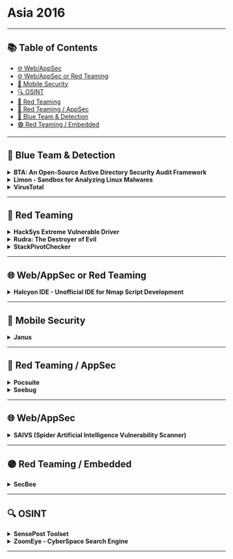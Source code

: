 # Asia 2016
---
## 📚 Table of Contents
- [🌐 Web/AppSec](#🌐-webappsec)
- [🌐 Web/AppSec or Red Teaming](#🌐-webappsec-or-red-teaming)
- [📱 Mobile Security](#📱-mobile-security)
- [🔍 OSINT](#🔍-osint)
- [🔴 Red Teaming](#🔴-red-teaming)
- [🔴 Red Teaming / AppSec](#🔴-red-teaming-appsec)
- [🔵 Blue Team & Detection](#🔵-blue-team-detection)
- [🟣 Red Teaming / Embedded](#🟣-red-teaming-embedded)
---
## 🔵 Blue Team & Detection
<details><summary><strong>BTA: An Open-Source Active Directory Security Audit Framework</strong></summary>

![BH-ASIA-16](https://img.shields.io/badge/BH-ASIA-16-blue) ![Category: 🔵 Blue Team & Detection](https://img.shields.io/badge/Category:%20🔵%20Blue%20Team%20&%20Detection-cyan) ![Joffrey Czarny](https://img.shields.io/badge/Joffrey%20Czarny-informational)

🔗 **Link:** [BTA: An Open-Source Active Directory Security Audit Framework](https://github.com/adulau/hack-lu-website/blob/master/agenda/index.md)  
📝 **Description:** When it comes to the security of the information system, Active Directory domain controllers are, or should be, at the center of concerns, which are (normally) to ensure compliance with best practices, and during a compromise proved to explore the possibility of cleaning the information system without having to rebuild Active Directory. Indeed, backdoors can be implemented in Active Directory to help an intruder to gain back his privileges. However, few tools implement this cleaning/survey process despite several ways existing for backdooring Active Directory.We propose to present some possible backdoors which could be set by an intruder in Active Directory to keep administration rights. For example, how to modify the AdminSDHolder container in order to reapply rights after administrator actions. Then, we will present BTA, an audit tool for Active Directory databases, and our methodology for verifying the application of good practices and the absence of malicious changes in these databases. One of example, that we will show, is how to spot accounts which have DCSync rights and pulls account credentials through the standard Domain Controller replication API.The presentation will be organized as follows:We begin by describing the stakes around the Active Directory, centerpiece of any information system based on Microsoft technologies.We will continue by demonstrating some backdoors in order to keep admins rights or to help an intruder to quickly recover admins rights.We will present BTA and the methodology developed to analysis Active Directory.We conclude with a feedback on real world usage of BTA.More information can be found on the Bitbucket repository: https: //bitbucket.org/iwseclabs/bta

</details>

<details><summary><strong>Limon - Sandbox for Analyzing Linux Malwares</strong></summary>

![BH-ASIA-16](https://img.shields.io/badge/BH-ASIA-16-blue) ![Category: 🔵 Blue Team & Detection](https://img.shields.io/badge/Category:%20🔵%20Blue%20Team%20&%20Detection-cyan) ![Monnappa K A](https://img.shields.io/badge/Monnappa%20K%20A-informational)

🔗 **Link:** [Limon - Sandbox for Analyzing Linux Malwares](https://github.com/monnappa22/Limon/blob/master/limon.py)  
📝 **Description:** Limon is a sandbox for automating Linux malware analysis. It collects, analyzes, and reports on the run time indicators of Linux malware. It allows one to inspect the Linux malware before execution, during execution, and after execution (post-mortem analysis) by performing static, dynamic and memory analysis using open source tools. Limon analyzes the malware in a controlled environment, monitors its activities and its child processes to determine the nature and purpose of the malware. It determines the malware's process activity, interaction with the file system, network, it also performs memory analysis and stores the analyzed artifacts for later analysis.For more information, please visit this blog post on Limon: http://malware-unplugged.blogspot.in/2015/11/limon-sandbox-for-analyzing-linux.html; the download link is also available on GitHub: https://github.com/monnappa22/Limon.

</details>

<details><summary><strong>VirusTotal</strong></summary>

![BH-ASIA-16](https://img.shields.io/badge/BH-ASIA-16-blue) ![Category: 🔵 Blue Team & Detection](https://img.shields.io/badge/Category:%20🔵%20Blue%20Team%20&%20Detection-cyan) ![Karl Hiramoto](https://img.shields.io/badge/Karl%20Hiramoto-informational)

🔗 **Link:** [VirusTotal](https://github.com/orgs/VirusTotal/people)  
📝 **Description:** VirusTotal is the free online file and URL scanner that everyone knows. However there are many free features that many users don't know about such as:A free public API for anyone to automate file or URL analysis.IP address and domain reputation. See malware files known to be associated with a particular IP address or domain, and history Passive DNS infoSearching on file hash, and related filesSysinternals, Carbon black, etc. integrationsStatic analysis of files, structural analysis of many file types (PE, ELF, APK, ZIP, RAR, MACHO, .NET, office, etc)Sandbox dynamic analysis of PE, APK, Apple Mach-O, and applications.ROMS, BIOS, and firmware filesSSDEEP, authentihash, imphash, and other similarity indexesCertificate checks on signed filesWhitelisting of trusted filesFree desktop scanning applications for Windows, MAC, and open source for compilation on linux.

</details>

---
## 🔴 Red Teaming
<details><summary><strong>HackSys Extreme Vulnerable Driver</strong></summary>

![BH-ASIA-16](https://img.shields.io/badge/BH-ASIA-16-blue) ![Category: 🔴 Red Teaming](https://img.shields.io/badge/Category:%20🔴%20Red%20Teaming-red) ![Ashfaq Ansari](https://img.shields.io/badge/Ashfaq%20Ansari-informational)

🔗 **Link:** [HackSys Extreme Vulnerable Driver](https://github.com/hacksysteam/HackSysExtremeVulnerableDriver)  
📝 **Description:** HackSys Extreme Vulnerable Driver is an intentionally vulnerable Windows Kernel driver developed for security enthusiasts to learn and polish their exploitation skills. HackSys Extreme Vulnerable Driver caters to a wide range of vulnerabilities ranging from simple Buffer Overflow to complex Use After Free, Pool Overflow, Type Confusion and Arbitrary Memory Overwrite. This allows researchers to explore different exploitation techniques for every implemented vulnerabilities. HackSys Extreme Vulnerable Driver also comes with the mitigation for each implemented vulnerability which helps kernel driver developers understand how these mitigations are applied.Source Code: https://github.com/hacksysteam/HackSysExtremeVulnerableDriver Blog: http://www.payatu.com/hacksys-extreme-vulnerable-driver/

</details>

<details><summary><strong>Rudra: The Destroyer of Evil</strong></summary>

![BH-ASIA-16](https://img.shields.io/badge/BH-ASIA-16-blue) ![Category: 🔴 Red Teaming](https://img.shields.io/badge/Category:%20🔴%20Red%20Teaming-red) ![Ankur Tyagi](https://img.shields.io/badge/Ankur%20Tyagi-informational)

🔗 **Link:** [Rudra: The Destroyer of Evil](https://github.com/7h3rAm/rudra)  
📝 **Description:** Rudra aims to provide a developer-friendly framework for exhaustive analysis of (PCAP and PE) files. It provides features to scan and generate reports that include file's structural properties, entropy visualization, compression ratio, theoretical minsize, etc. These details, alongwith file-format specific analysis information, help an analyst to understand the type of data embedded in a file and quickly decide if it deserves further investigation.Rudra is the only tool to provide an effective bot based query mechanism for scanning files. Users can use Twitter and mention a Pastebin link that stores the base64 encoded version of the file to be scanned. It will pull the file from Pastebin, perform base64 decoding, initiate scanning on decoded file, submit base64 encoded json report to Pastebin and post a reply tweet with its link. This provides a quick and effective option to try Rudra without installing it.Rudra supports scanning PE files and can perform API scans, anti{debug, vm, sandbox} detection, packer detection, authenticode verification, alongwith Yara, shellcode, and regex detection upon them. Additionally, following new features are being added for the first beta release:Interactive console providing access to all internal data structures and objects, exposing a rich API for usersPlugin architecture to operate upon decoded file content (usecases might be to write a decoder for a new RAT found in the wild or to write a custom unpacker for a binary stub, etc.)Extracting subfiles and optionally scanning them if neededHeuristics to identify suspicious network flows and exe filesThe report for each analyzed file can be dumped to disk as a JSON/HTML/PDF. If needed, analysis can be customized via CLI arguments, config file, or interactive console.Rudra also supports protocol identification, decoding, and normalization. It can analyze embedded URLs and IP addresses within files and gather whois/geolocation information for them. Users can view live mapping of identified hosts and correlate the results from different analysis modules to perform deeper investigation.

</details>

<details><summary><strong>StackPivotChecker</strong></summary>

![BH-ASIA-16](https://img.shields.io/badge/BH-ASIA-16-blue) ![Category: 🔴 Red Teaming](https://img.shields.io/badge/Category:%20🔴%20Red%20Teaming-red) ![Xiaoning Li](https://img.shields.io/badge/Xiaoning%20Li-informational) ![Haifei Li](https://img.shields.io/badge/Haifei%20Li-informational)

🔗 **Link:** Not Available  
📝 **Description:** StackPivotChecker is a tool to provide instruction level inspection on stack pivoting behavior from 0-day. It provides rapid 0-day analysis capability. This lightweight tool to help research to address first stack pivoting point from complex 0-day execution path; it addressed real 0-day such as CVE-2013-0640.

</details>

---
## 🌐 Web/AppSec or Red Teaming
<details><summary><strong>Halcyon IDE - Unofficial IDE for Nmap Script Development</strong></summary>

![BH-ASIA-16](https://img.shields.io/badge/BH-ASIA-16-blue) ![Category: 🌐 Web/AppSec or Red Teaming](https://img.shields.io/badge/Category:%20🌐%20Web/AppSec%20or%20Red%20Teaming-blue) ![Sanoop Thomas](https://img.shields.io/badge/Sanoop%20Thomas-informational)

🔗 **Link:** Not Available  
📝 **Description:** Halcyon is the first unofficial IDE for Nmap script development. The existing challenge in developing Nmap Scripts (NSE) is the lack of an IDE that gives easiness in building custom scripts for real world scanning. Halcyon is free to use, java based application that has code intelligence, code builder, auto-completion, debugging and error correction and a bunch of other features similar like other development IDE(s) for traditional programming languages. This research was started to give better development interface/environment to researchers and thus enhance the number of NSE writers in the community. Halcyon IDE can understand Nmap library and traditional LUA syntax as well. At the same time it also comes with an offline Nmap wiki that helps Nmap script writers an easy way to access development library references. Possible repetitive codes such as web crawling, bruteforcing etc., is pre-built in the IDE and this makes easy for script writers to save their time while development majority of test scenarios. The IDE gives options to debug the code, make code error free, export the code to the library and several other pre/post development tasks from within the same interface itself.

</details>

---
## 📱 Mobile Security
<details><summary><strong>Janus</strong></summary>

![BH-ASIA-16](https://img.shields.io/badge/BH-ASIA-16-blue) ![Category: 📱 Mobile Security](https://img.shields.io/badge/Category:%20📱%20Mobile%20Security-yellow) ![Chen Yexuan](https://img.shields.io/badge/Chen%20Yexuan-informational) ![Tang Zhushou](https://img.shields.io/badge/Tang%20Zhushou-informational)

🔗 **Link:** Not Available  
📝 **Description:** Janus is feedback-driven, interactive Android security analysis platform that facilitates a collection of advanced security analysis tools with the capabilities from vulnerability discovery to malicious application detection. Its main purpose is to enable large scale Android application security analysis by integrating automated, customizable analysis results and human interventions.Specifically, Janus works as follows. First, Janus leverages lightweight malware scanners, similarity detection tools, and vulnerability detection tools to help researchers diagnose whether a given Android application is malicious or vulnerable.Next, Janus provides a set of tools to perform more fine-grained and heavier analyses, including dynamic taint analysis, program slicing, and machine learning, etc. In particular, security researchers are involved in this phase. By integrating these automated analyses and human interventions, Janus will confirm the detection results, filter false positives, and also extract the features of the application. These features will be used to guide subsequent analyses to quickly find similar vulnerabilities or malicious applications.We will demonstrate Janus with a number of real world malicious and vulnerable applications.

</details>

---
## 🔴 Red Teaming / AppSec
<details><summary><strong>Pocsuite</strong></summary>

![BH-ASIA-16](https://img.shields.io/badge/BH-ASIA-16-blue) ![Category: 🔴 Red Teaming / AppSec](https://img.shields.io/badge/Category:%20🔴%20Red%20Teaming%20/%20AppSec-red) ![Zhang Zuyou](https://img.shields.io/badge/Zhang%20Zuyou-informational)

🔗 **Link:** Not Available  
📝 **Description:** Pocsuite is an open-source remote vulnerability testing framework developed by the Knownsec Security Team.Written in Python and supported both validation and exploitation two plugin-invoked modes, Pocsuite could import batch targets from files and test them against multiple exploit-plugins in advance.There are two ways to work with Pocsuite: configuring exploit-required arguments and running in console-based modes; and handling the output from steps in interactive modes. Besides, it could display output in a human-friendly graph providing more useful information for pentesters.Like Metasploit, it is a development kit for pentesters to develop their own exploits. Users could utilize some auxiliary modules packaged in Pocsuite to extend their exploit functions or integrate Pocsuite to develop other vulnerability assessment tools.At last, Pocsuite is also an extremely useful tool to integrate Seebug and ZoomEye APIs in a collaborative way. Vulnerability assessment can be done automatically and effectively by searching targets through ZoomEye and acquiring PoC scripts from Seebug or locally.

</details>

<details><summary><strong>Seebug</strong></summary>

![BH-ASIA-16](https://img.shields.io/badge/BH-ASIA-16-blue) ![Category: 🔴 Red Teaming / AppSec](https://img.shields.io/badge/Category:%20🔴%20Red%20Teaming%20/%20AppSec-red) ![Zhong Chenming](https://img.shields.io/badge/Zhong%20Chenming-informational)

🔗 **Link:** [Seebug](https://github.com/echarts-maps/echarts-cities-js)  
📝 **Description:** Seebug is an open vulnerability platform based on vulnerability and PoC/Exp sharing communities. So far, it already has 50,000+ vulnerabilities and 40,000+ PoC/Exps.On this platform, users can submit new vulnerabilities or update information of existing ones that are lacking of details such as summaries, PoC/Exps, solutions, CVE-ID and other basic fields. In exchange, we will reward you with KBs, which can be used to buy other submissions (such as PoCs) or converted into RMB directly (1 KB is equivalent to RMB 5 Yuan currently).Seebug provides an opportunity for vulnerability learning. We plan to open BBS and CFP columns in the near future so that users can submit their technical articles, ideas, and communicate with each other on vulnerability mining issues.Besides, each vulnerability is accompanied by a lifeline, recording all the relevant events during this process and offering a complete picture about the vulnerability development course.With the help of ZoomEye, the latest vulnerabilities across the world can be detected timely and displayed on the vulnerability detail page. Based on the result, we can effectively conduct emergency response activities and provide online detection tools, affected vendor lists and early warning upon necessary.

</details>

---
## 🌐 Web/AppSec
<details><summary><strong>SAIVS (Spider Artificial Intelligence Vulnerability Scanner)</strong></summary>

![BH-ASIA-16](https://img.shields.io/badge/BH-ASIA-16-blue) ![Category: 🌐 Web/AppSec](https://img.shields.io/badge/Category:%20🌐%20Web/AppSec-blue) ![Isao Takaesu](https://img.shields.io/badge/Isao%20Takaesu-informational) ![Takeshi Terada](https://img.shields.io/badge/Takeshi%20Terada-informational)

🔗 **Link:** Not Available  
📝 **Description:** SAIVS is an artificial intelligence to find vulnerabilities in Web applications. The goal of SAIVS is to find vulnerabilities like a human security engineer. In January 2016, We developed the beta SAIVS. Beta SAIVS has the following capabilities:It can crawl simple Web applications. SAIVS can crawl Web applications that include dynamic pages such as "login," "create account" and "information search".It can find for vulnerabilities. SAIVS can find vulnerabilities such as "Cross Site Scripting" and "SQL Injection".It can output a scanning report. SAIVS can output a scanning report. The report includes target URLs and location of the found vulnerabilities.SAIVS can also perform the following human-like actions: "SAIVS recognizes the type of the page. If it crawls the login page without having a login credential, it creates login credential in the create account page. After it log in with the created login credentials, it crawls the rest of the pages and scans for vulnerabilities. When it finishes all pages, it outputs a scanning report." SAIVS uses machine learning algorithms such as Naive Bayes, Q-Learning, Multi-layer Perceptron in order to achieve one of the aforementioned capabilities: It can crawl simple Web applications. Our session will explain how this ability was made possible by the machine learning algorithms.

</details>

---
## 🟣 Red Teaming / Embedded
<details><summary><strong>SecBee</strong></summary>

![BH-ASIA-16](https://img.shields.io/badge/BH-ASIA-16-blue) ![Category: 🟣 Red Teaming / Embedded](https://img.shields.io/badge/Category:%20🟣%20Red%20Teaming%20/%20Embedded-purple) ![Tobias Zillner](https://img.shields.io/badge/Tobias%20Zillner-informational)

🔗 **Link:** [SecBee](https://github.com/rmusser01/Infosec_Reference/blob/master/Draft/Wireless.md)  
📝 **Description:** SecBee is a ZigBee security testing tool. It is basically a kind of ZigBee vulnerability scanner, which allows the mapping of ZigBee networks and enables security testers and developers to check the actual product implementation for ZigBee specific vulnerabilities.Currently it supports direct and indirect ZigBee communication and provides features for command injection, scan for enabled devices, sniff network keys in plaintext and encrypted with the ZigBee default key and an insecure rejoin request.The tool is still under development and additional features are added. The final goal is to test for the correct application and implementation of every ZigBee security service.

</details>

---
## 🔍 OSINT
<details><summary><strong>SensePost Toolset</strong></summary>

![BH-ASIA-16](https://img.shields.io/badge/BH-ASIA-16-blue) ![Category: 🔍 OSINT](https://img.shields.io/badge/Category:%20🔍%20OSINT-lightgrey) ![Daniel Cuthbert](https://img.shields.io/badge/Daniel%20Cuthbert-informational)

🔗 **Link:** [SensePost Toolset](https://github.com/planglois925/twitter_networker_simple/blob/master/data.json)  
📝 **Description:** The SensePost Toolset consists of numerous transforms and mini-sets of transforms. This includes OSINT, language translation, twitter monitoring, Spotify, Skype stalking and detailed in-depth foot-printing capabilities.Sense Post Toolkit:https://www.sensepost.com/discover/tools/maltego/osint/SPToolset/

</details>

<details><summary><strong>ZoomEye - CyberSpace Search Engine</strong></summary>

![BH-ASIA-16](https://img.shields.io/badge/BH-ASIA-16-blue) ![Category: 🔍 OSINT](https://img.shields.io/badge/Category:%20🔍%20OSINT-lightgrey) ![Zhou Yang](https://img.shields.io/badge/Zhou%20Yang-informational)

🔗 **Link:** Not Available  
📝 **Description:** ZoomEye is a cyberspace search engine released in 2013. Unlike Shodan which only crawls the port fingerprints of Internet-connected devices and does less work on fingerprint parsing, ZoomEye crawls on not only Internet-connected devices, but also websites to get the fingerprints. All of these fingerprints are powered by our two major engines Xmap and Wmap. Xmap is specialized to port scanning, and Wmap focuses on Web Application fingerprint crawling and parsing.We distribute the crawlers running 7/24 across the world, providing both host device and web application searches to the public by crawling and indexing. Users can also achieve integration and automation with our platform API.This talk covers a basic introduction on our crawling and analyzing architecture, some thoughts on scanning crawling strategies, and the major process on parsing and analyzing devices and website fingerprints.To better understand the complexity of the cyberspace, we work hard on fingerprint parsing and analysis to get more detailed and complete metadata. We think that more accurate and formatted data will do great help to our research. Besides, some cases will be demonstrated in comparison with Shodan and Censys.io to prove our strengths.The ZoomEye 101 section introduces how ZoomEye helps to enhance our research or do some hacking stuff. The audience will learn not only the revolution history of ZoomEye, but also some helpful Internet research methodologies.

</details>

---